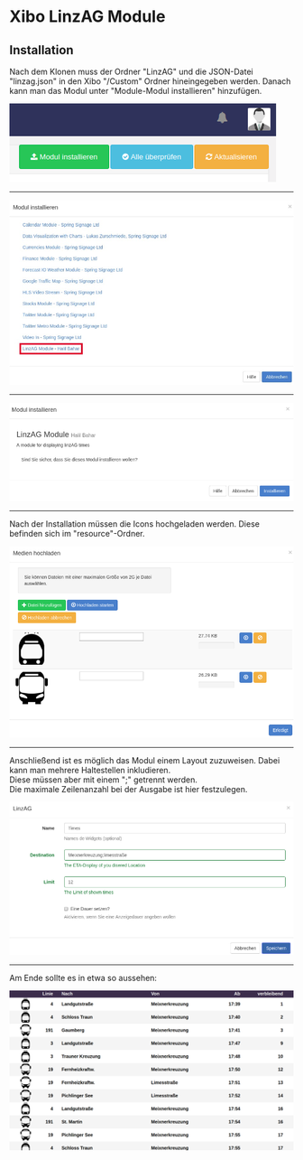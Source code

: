 # Xibo LinzAG Module

## Installation
Nach dem Klonen muss der Ordner "LinzAG" und die JSON-Datei "linzag.json" in den Xibo "/Custom" Ordner hineingegeben werden.
Danach kann man das Modul unter "Module-Modul installieren" hinzufügen.

<p>
    <img src="./images/screen1.png">
    <hr>
</p>
<p>
    <img src="./images/screen2.png">
    <hr>
</p>
<p>
    <img src="./images/screen3.png">
    <hr>
</p>

Nach der Installation müssen die Icons hochgeladen werden. Diese befinden sich im "resource"-Ordner.

<p>
    <img src="./images/screen4.png">
    <hr>
</p>

Anschließend ist es möglich das Modul einem Layout zuzuweisen. Dabei kann man mehrere Haltestellen inkludieren.<br>
Diese müssen aber mit einem ";" getrennt werden.<br>
Die maximale Zeilenanzahl bei der Ausgabe ist hier festzulegen.

<p>
    <img src="./images/screen5.png">
    <hr>
</p>

Am Ende sollte es in etwa so aussehen:

<p>
    <img src="./images/screen6.png">
</p>